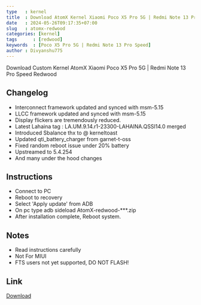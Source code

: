 ```yaml
---
type   : kernel
title  : Download AtomX Kernel Xiaomi Poco X5 Pro 5G | Redmi Note 13 Pro Speed
date   : 2024-05-26T09:17:35+07:00
slug   : atomx-redwood
categories: [kernel]
tags      : [redwood]
keywords  : [Poco X5 Pro 5G | Redmi Note 13 Pro Speed]
author : Divyanshu775
---
```


Download Custom  Kernel AtomX Xiaomi Poco X5 Pro 5G | Redmi Note 13 Pro Speed Redwood


## Changelog
- Interconnect framework updated and synced with msm-5.15
- LLCC framework updated and synced with msm-5.15
- Display flickers are tremendously reduced.
- Latest Lahaina tag : LA.UM.9.14.r1-23300-LAHAINA.QSSI14.0 merged
- Introduced Sbalance thx to @ kerneltoast
- Updated qti_battery_charger from garnet-t-oss
- Fixed random reboot issue under 20% battery
- Upstreamed to 5.4.254
- And many under the hood changes

## Instructions
- Connect to PC
- Reboot to recovery
- Select 'Apply update' from ADB
- On pc type adb sideload AtomX-redwood-***.zip
- After installation complete, Reboot system.

## Notes
- Read instructions carefully
- Not For MIUI
- FTS users not yet supported, DO NOT FLASH!

## Link
[Download](https://www.pling.com/p/2062050/)
